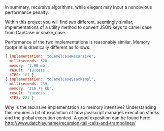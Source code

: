 In summary, recursive algorithms, while elegant may incur a nonobvious performance penalty.

Within this project you will find two different, seemingly similar, implementations of a utility method to convert JSON keys to camel case from CapCase or snake_case.

Performance of the two implementations is reasonably similar. Memory footprint is drastically different as follows:

```javascript
{ implementation: 'toCamelCaseRecursive',
  milliseconds: 320,
  memory: '3.90 mb',
  result: 'success',
  kTPS: 187 },
{ implementation: 'toCamelCaseStackImpl',
  milliseconds: 269,
  memory: '216.77 kb',
  result: 'success',
  kTPS: 223 }
```
Why is the recursive implementation so memory intensive? Understanding this requires a bit of explantion of how javascript manages execution stacks and the global execution context. A good exposition can be found here: http://www.datchley.name/recursion-tail-calls-and-trampolines/